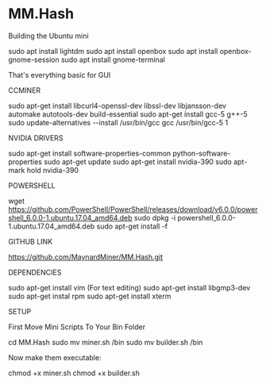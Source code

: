 # MM.Hash

Building the Ubuntu mini

sudo apt install lightdm
sudo apt install openbox
sudo apt install openbox-gnome-session
sudo apt install gnome-terminal

That's everything basic for GUI

CCMINER

sudo apt-get install libcurl4-openssl-dev libssl-dev libjansson-dev automake autotools-dev build-essential
sudo apt-get install gcc-5 g++-5
sudo update-alternatives --install /usr/bin/gcc gcc /usr/bin/gcc-5 1

NVIDIA DRIVERS

sudo apt-get install software-properties-common python-software-properties
sudo apt-get update
sudo apt-get install nvidia-390
sudo apt-mark hold nvidia-390

POWERSHELL

wget https://github.com/PowerShell/PowerShell/releases/download/v6.0.0/powershell_6.0.0-1.ubuntu.17.04_amd64.deb
sudo dpkg -i powershell_6.0.0-1.ubuntu.17.04_amd64.deb
sudo apt-get install -f

GITHUB LINK

https://github.com/MaynardMiner/MM.Hash.git

DEPENDENCIES

sudo apt-get install vim (For text editing)
sudo apt-get install libgmp3-dev
sudo apt-get instal rpm
sudo apt-get install xterm

SETUP

First Move Mini Scripts To Your Bin Folder

cd MM.Hash
sudo mv miner.sh /bin
sudo mv builder.sh /bin

Now make them executable:

chmod +x miner.sh
chmod +x builder.sh


